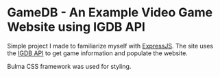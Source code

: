 # GameDB - An Example Video Game Website using IGDB API

Simple project I made to familiarize myself with [ExpressJS](https://expressjs.com/). The site uses the [IGDB API](https://igdb.com) to get game information and populate the website. 

Bulma CSS framework was used for styling.